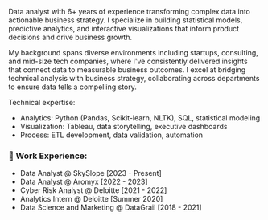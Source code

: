 Data analyst with 6+ years of experience transforming complex data into actionable business strategy. I specialize in building statistical models, predictive analytics, and interactive visualizations that inform product decisions and drive business growth.

My background spans diverse environments including startups, consulting, and mid-size tech companies, where I've consistently delivered insights that connect data to measurable business outcomes. I excel at bridging technical analysis with business strategy, collaborating across departments to ensure data tells a compelling story.

Technical expertise:
- Analytics: Python (Pandas, Scikit-learn, NLTK), SQL, statistical modeling
- Visualization: Tableau, data storytelling, executive dashboards
- Process: ETL development, data validation, automation

### 💼 Work Experience:

* Data Analyst @ SkySlope [2023 - Present]
* Data Analyst @ Aromyx [2022 - 2023]
* Cyber Risk Analyst @ Deloitte [2021 - 2022]
* Analytics Intern @ Deloitte [Summer 2020]
* Data Science and Marketing @ DataGrail [2018 - 2021]
